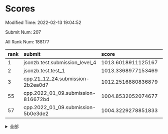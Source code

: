 # Scores

Modified Time: 2022-02-13 19:04:52

Submit Num: 207

All Rank Num: 188177

| rank |               submit               |       score        |       sigma        | pk_num |
| :--- | :--------------------------------- | :----------------- | :----------------- | :----- |
| 1    | jsonzb.test.submission_level_4     | 1013.6018911125167 | 0.8298926822927705 | 3634   |
| 2    | jsonzb.test.test_1                 | 1013.3368977153469 | 0.8253857149498022 | 3640   |
| 3    | cpp.21_12_24.submission-2b2ea0d7   | 1012.2516880836879 | 0.7907208502602062 | 3634   |
| 55   | cpp.2022_01_09.submission-816672bd | 1004.8532052074677 | 0.6993680056045376 | 3638   |
| 57   | cpp.2022_01_09.submission-5b0e3de2 | 1004.3229278851833 | 0.7264376685601569 | 3641   |


<details>
<summary>全部</summary>

| rank |                 submit                 |       score        |       sigma        | pk_num |
| :--- | :------------------------------------- | :----------------- | :----------------- | :----- |
| 1    | jsonzb.test.submission_level_4         | 1013.6018911125167 | 0.8298926822927705 | 3634   |
| 2    | jsonzb.test.test_1                     | 1013.3368977153469 | 0.8253857149498022 | 3640   |
| 3    | cpp.21_12_24.submission-2b2ea0d7       | 1012.2516880836879 | 0.7907208502602062 | 3634   |
| 4    | gobigger.level_3.submission_level_3_2  | 1011.2458916426139 | 0.7978921041687337 | 3632   |
| 5    | gobigger.level_3.submission_level_3_9  | 1011.165295786582  | 0.760900538008408  | 3638   |
| 6    | gobigger.level_3.submission_level_3_12 | 1011.1295031868581 | 0.7647772056287968 | 3635   |
| 7    | gobigger.level_3.submission_level_3_38 | 1011.097747800871  | 0.7649111527807255 | 3635   |
| 8    | gobigger.level_3.submission_level_3_26 | 1011.0958235357239 | 0.7818925978565202 | 3639   |
| 9    | gobigger.level_3.submission_level_3_42 | 1011.0477544448373 | 0.7833631646327184 | 3636   |
| 10   | gobigger.level_3.submission_level_3_7  | 1010.7474190420402 | 0.7577350119991323 | 3637   |
| 11   | gobigger.level_3.submission_level_3_39 | 1010.7377244222241 | 0.7706075900708681 | 3634   |
| 12   | gobigger.level_3.submission_level_3_41 | 1010.7153735882389 | 0.7825299734525545 | 3638   |
| 13   | gobigger.level_3.submission_level_3_3  | 1010.7028766754524 | 0.7553773694476486 | 3639   |
| 14   | gobigger.level_3.submission_level_3_11 | 1010.4894130308613 | 0.7492367547501406 | 3639   |
| 15   | gobigger.level_3.submission_level_3_49 | 1010.463056885777  | 0.7604985348966506 | 3634   |
| 16   | gobigger.level_3.submission_level_3_15 | 1010.3729398134702 | 0.777007945945488  | 3638   |
| 17   | gobigger.level_3.submission_level_3_23 | 1010.3519454886256 | 0.7738370016875028 | 3638   |
| 18   | gobigger.level_3.submission_level_3_31 | 1010.3483809659596 | 0.7607881427223574 | 3631   |
| 19   | gobigger.level_3.submission_level_3_43 | 1010.2802466965544 | 0.7689058536556383 | 3637   |
| 20   | gobigger.level_3.submission_level_3_44 | 1010.2610100112256 | 0.756122861493388  | 3634   |
| 21   | gobigger.level_3.submission_level_3_40 | 1010.2019390645435 | 0.761383907515303  | 3637   |
| 22   | gobigger.level_3.submission_level_3_27 | 1010.1823542971514 | 0.7594578226488907 | 3638   |
| 23   | gobigger.level_3.submission_level_3_1  | 1010.076414833474  | 0.749854189734876  | 3639   |
| 24   | gobigger.level_3.submission_level_3_13 | 1010.0446074526868 | 0.767930981157503  | 3639   |
| 25   | gobigger.level_3.submission_level_3_4  | 1010.0100959521191 | 0.7719862414801096 | 3637   |
| 26   | gobigger.level_3.submission_level_3_24 | 1010.005716413662  | 0.7626307028962894 | 3636   |
| 27   | gobigger.level_3.submission_level_3_29 | 1009.9961276885932 | 0.7656588607582386 | 3634   |
| 28   | gobigger.level_3.submission_level_3_46 | 1009.9244926522932 | 0.7698218545038632 | 3637   |
| 29   | gobigger.level_3.submission_level_3_20 | 1009.892282189082  | 0.7691954811845366 | 3636   |
| 30   | gobigger.level_3.submission_level_3_30 | 1009.8857073787468 | 0.7552203414088909 | 3639   |
| 31   | gobigger.level_3.submission_level_3_5  | 1009.8537747518047 | 0.7777581565802038 | 3637   |
| 32   | gobigger.level_3.submission_level_3_6  | 1009.827480413845  | 0.7367048224050996 | 3636   |
| 33   | gobigger.level_3.submission_level_3_36 | 1009.8204132178855 | 0.7716563079728146 | 3639   |
| 34   | gobigger.level_3.submission_level_3_33 | 1009.7846203123887 | 0.7554811832950689 | 3636   |
| 35   | gobigger.level_3.submission_level_3_37 | 1009.7226658919826 | 0.7537895038403528 | 3641   |
| 36   | gobigger.level_3.submission_level_3_8  | 1009.6493676725792 | 0.7412761639062875 | 3636   |
| 37   | gobigger.level_3.submission_level_3_14 | 1009.5463995585379 | 0.751001946935749  | 3637   |
| 38   | gobigger.level_3.submission_level_3_18 | 1009.4597346397171 | 0.7502953127474717 | 3637   |
| 39   | gobigger.level_3.submission_level_3_25 | 1009.4309830111723 | 0.7406266917424369 | 3635   |
| 40   | gobigger.level_3.submission_level_3_28 | 1009.3535544223998 | 0.7422794571142071 | 3636   |
| 41   | gobigger.level_3.submission_level_3_16 | 1009.2509564254608 | 0.7593915022349766 | 3637   |
| 42   | gobigger.level_3.submission_level_3_34 | 1009.1611668511282 | 0.7518083576695989 | 3639   |
| 43   | gobigger.level_3.submission_level_3_19 | 1009.1175864778774 | 0.7438899461551924 | 3634   |
| 44   | gobigger.level_3.submission_level_3_47 | 1009.0838452620526 | 0.7483826063695327 | 3636   |
| 45   | gobigger.level_3.submission_level_3_45 | 1008.7777520815782 | 0.7340880079821138 | 3639   |
| 46   | gobigger.level_3.submission_level_3_35 | 1008.7715890056221 | 0.7427568265293611 | 3639   |
| 47   | gobigger.level_3.submission_level_3_48 | 1008.7452802940726 | 0.7518397686691017 | 3634   |
| 48   | gobigger.level_3.submission_level_3_22 | 1008.5716383150309 | 0.7278422379687947 | 3637   |
| 49   | gobigger.level_3.submission_level_3_21 | 1008.4367733585472 | 0.7418988080459081 | 3635   |
| 50   | gobigger.level_3.submission_level_3_17 | 1008.3753336599748 | 0.7432754627277623 | 3640   |
| 51   | gobigger.level_3.submission_level_3_10 | 1008.3259342986615 | 0.7474656346557251 | 3635   |
| 52   | gobigger.level_3.submission_level_3_0  | 1008.0576076129931 | 0.7384720650766375 | 3629   |
| 53   | gobigger.level_3.submission_level_3_32 | 1007.9398517622592 | 0.7349710232889028 | 3636   |
| 54   | gobigger.level_1.submission_level_1_1  | 1005.0845820519528 | 0.733064431820184  | 3632   |
| 55   | cpp.2022_01_09.submission-816672bd     | 1004.8532052074677 | 0.6993680056045376 | 3638   |
| 56   | gobigger.level_1.submission_level_1_27 | 1004.6264907834451 | 0.7170758951806627 | 3631   |
| 57   | cpp.2022_01_09.submission-5b0e3de2     | 1004.3229278851833 | 0.7264376685601569 | 3641   |
| 58   | gobigger.level_1.submission_level_1_24 | 1004.2399198590174 | 0.7205092500804952 | 3635   |
| 59   | gobigger.level_1.submission_level_1_22 | 1004.1831700073104 | 0.7134285075941711 | 3638   |
| 60   | gobigger.level_1.submission_level_1_16 | 1004.1728711019298 | 0.7236667733172808 | 3637   |
| 61   | gobigger.level_1.submission_level_1_15 | 1004.1353667998972 | 0.721637780970776  | 3633   |
| 62   | gobigger.level_1.submission_level_1_41 | 1004.1170228197864 | 0.7159543950609546 | 3640   |
| 63   | gobigger.level_1.submission_level_1_17 | 1004.0705869218076 | 0.7266327994179395 | 3637   |
| 64   | gobigger.level_1.submission_level_1_44 | 1004.0612512378357 | 0.720452619078236  | 3636   |
| 65   | gobigger.level_1.submission_level_1_23 | 1004.0344039161357 | 0.7060837811554813 | 3631   |
| 66   | gobigger.level_1.submission_level_1_6  | 1003.9834895301324 | 0.7182746858635949 | 3638   |
| 67   | gobigger.level_1.submission_level_1_39 | 1003.9157366961882 | 0.7195105888693876 | 3640   |
| 68   | gobigger.level_1.submission_level_1_49 | 1003.8473337130896 | 0.723139392627166  | 3638   |
| 69   | gobigger.level_1.submission_level_1_32 | 1003.8171115079372 | 0.7199657696222809 | 3633   |
| 70   | gobigger.level_1.submission_level_1_47 | 1003.7892602228468 | 0.7058301430492055 | 3633   |
| 71   | gobigger.level_1.submission_level_1_37 | 1003.7165516655639 | 0.7167754401570064 | 3635   |
| 72   | gobigger.level_1.submission_level_1_45 | 1003.6483983570328 | 0.7172578934069054 | 3638   |
| 73   | gobigger.level_1.submission_level_1_5  | 1003.6359998120154 | 0.7192147832768155 | 3632   |
| 74   | gobigger.level_1.submission_level_1_35 | 1003.5835014377709 | 0.7059386529633018 | 3633   |
| 75   | gobigger.level_1.submission_level_1_18 | 1003.5484015013956 | 0.7146466794079247 | 3634   |
| 76   | gobigger.level_1.submission_level_1_2  | 1003.5147709277346 | 0.7074838327001657 | 3640   |
| 77   | gobigger.level_1.submission_level_1_33 | 1003.4894794478337 | 0.7216001649235487 | 3632   |
| 78   | gobigger.level_1.submission_level_1_4  | 1003.484619039492  | 0.7092818501577461 | 3633   |
| 79   | gobigger.level_1.submission_level_1_7  | 1003.4780972102657 | 0.7184724858023525 | 3632   |
| 80   | gobigger.level_1.submission_level_1_3  | 1003.4129512189011 | 0.7193461595844447 | 3635   |
| 81   | gobigger.level_1.submission_level_1_13 | 1003.3865436456994 | 0.7211605573575404 | 3636   |
| 82   | gobigger.level_1.submission_level_1_34 | 1003.316211195645  | 0.707733984164794  | 3637   |
| 83   | gobigger.level_1.submission_level_1_11 | 1003.2609990070873 | 0.7258737664813909 | 3634   |
| 84   | gobigger.level_1.submission_level_1_19 | 1003.2028163685156 | 0.7186479094613505 | 3640   |
| 85   | gobigger.level_1.submission_level_1_0  | 1003.1758685508905 | 0.7253668842054867 | 3634   |
| 86   | gobigger.level_1.submission_level_1_21 | 1003.110353746821  | 0.7050934852443043 | 3634   |
| 87   | gobigger.level_1.submission_level_1_30 | 1003.0954679408948 | 0.7136925789828377 | 3637   |
| 88   | gobigger.level_1.submission_level_1_20 | 1003.0412225910867 | 0.7140099793919835 | 3643   |
| 89   | gobigger.level_1.submission_level_1_31 | 1002.8833759234774 | 0.7192346422680793 | 3637   |
| 90   | gobigger.level_1.submission_level_1_36 | 1002.8818875518335 | 0.709463970030296  | 3641   |
| 91   | gobigger.level_1.submission_level_1_42 | 1002.8594895038333 | 0.7290816025649057 | 3635   |
| 92   | gobigger.level_1.submission_level_1_10 | 1002.7925820854005 | 0.7182973898205467 | 3638   |
| 93   | gobigger.level_1.submission_level_1_29 | 1002.774087981811  | 0.7023863749598487 | 3646   |
| 94   | gobigger.level_1.submission_level_1_43 | 1002.7188237392328 | 0.7045267391457879 | 3639   |
| 95   | gobigger.level_1.submission_level_1_48 | 1002.6019655071912 | 0.7047548946235076 | 3633   |
| 96   | gobigger.level_1.submission_level_1_8  | 1002.5810946083874 | 0.7141611049147583 | 3638   |
| 97   | gobigger.level_1.submission_level_1_40 | 1002.5492756539826 | 0.717431184098671  | 3636   |
| 98   | gobigger.level_1.submission_level_1_46 | 1002.5250623744212 | 0.7022073102860673 | 3638   |
| 99   | gobigger.level_1.submission_level_1_28 | 1002.5189217211871 | 0.7123492565990809 | 3632   |
| 100  | gobigger.level_1.submission_level_1_14 | 1002.4761184972315 | 0.7194360958140763 | 3639   |
| 101  | gobigger.level_1.submission_level_1_26 | 1002.4108132739217 | 0.7147993567172048 | 3636   |
| 102  | gobigger.level_1.submission_level_1_9  | 1002.3543659705814 | 0.722256046523702  | 3630   |
| 103  | gobigger.level_1.submission_level_1_12 | 1002.2314208876727 | 0.727543598576352  | 3641   |
| 104  | gobigger.level_1.submission_level_1_38 | 1001.9283372668535 | 0.7114861886564738 | 3636   |
| 105  | gobigger.level_1.submission_level_1_25 | 1001.7867324129264 | 0.7097897317008206 | 3630   |
| 106  | gobigger.random.submission_random_25   | 998.0431877503365  | 0.7039414271847617 | 3640   |
| 107  | gobigger.random.submission_random_18   | 997.2795044453723  | 0.7097959196087966 | 3632   |
| 108  | gobigger.random.submission_random_36   | 997.0828181274826  | 0.7087392984474142 | 3641   |
| 109  | gobigger.random.submission_random_39   | 996.9476585060163  | 0.7128400666391892 | 3638   |
| 110  | gobigger.random.submission_random_29   | 996.7849936090734  | 0.7077804711962747 | 3636   |
| 111  | gobigger.random.submission_random_5    | 996.7458130977553  | 0.7219261216600741 | 3637   |
| 112  | gobigger.random.submission_random_48   | 996.6895479706578  | 0.7060473809728305 | 3634   |
| 113  | gobigger.random.submission_random_19   | 996.6069979215628  | 0.7055949357488188 | 3632   |
| 114  | gobigger.random.submission_random_21   | 996.6001248508665  | 0.7006347180467204 | 3637   |
| 115  | gobigger.random.submission_random_15   | 996.5930347058547  | 0.708894277700705  | 3642   |
| 116  | gobigger.random.submission_random_22   | 996.5546446710706  | 0.7162358452304486 | 3637   |
| 117  | gobigger.random.submission_random_26   | 996.5261970764608  | 0.7237856765481445 | 3639   |
| 118  | gobigger.random.submission_random_7    | 996.4974519784763  | 0.7280011238020635 | 3637   |
| 119  | gobigger.random.submission_random_10   | 996.4656791476689  | 0.7047943079769922 | 3635   |
| 120  | gobigger.random.submission_random_42   | 996.452706257019   | 0.7034649137066019 | 3637   |
| 121  | gobigger.random.submission_random_8    | 996.406069276691   | 0.7011181211674475 | 3637   |
| 122  | gobigger.random.submission_random_2    | 996.4044903529206  | 0.7107287995893699 | 3636   |
| 123  | gobigger.random.submission_random_12   | 996.368887511909   | 0.7010069520960721 | 3639   |
| 124  | gobigger.random.submission_random_41   | 996.3562232500371  | 0.7115856657947593 | 3638   |
| 125  | gobigger.random.submission_random_4    | 996.3262105261638  | 0.7150090104706595 | 3637   |
| 126  | gobigger.random.submission_random_30   | 996.2077687311672  | 0.7342687720617584 | 3634   |
| 127  | gobigger.random.submission_random_6    | 996.1912883679828  | 0.6935962968352608 | 3633   |
| 128  | gobigger.random.submission_random_37   | 996.0733799957804  | 0.7143931392023012 | 3633   |
| 129  | gobigger.random.submission_random_44   | 996.0556307838118  | 0.7271842876852415 | 3636   |
| 130  | gobigger.random.submission_random_23   | 996.0530933390708  | 0.7059647908252471 | 3637   |
| 131  | gobigger.random.submission_random_24   | 996.012651868165   | 0.714958361418971  | 3637   |
| 132  | gobigger.random.submission_random_28   | 995.9493820356339  | 0.7029514272219458 | 3640   |
| 133  | gobigger.random.submission_random_49   | 995.908125399679   | 0.7166517398109458 | 3636   |
| 134  | gobigger.random.submission_random_33   | 995.8713435278449  | 0.7180052338842853 | 3639   |
| 135  | gobigger.random.submission_random_38   | 995.866440708364   | 0.7113161277958813 | 3637   |
| 136  | gobigger.random.submission_random_20   | 995.8067826981653  | 0.7294836374474051 | 3632   |
| 137  | gobigger.random.submission_random_11   | 995.8057208032474  | 0.7070798007227441 | 3640   |
| 138  | gobigger.random.submission_random_47   | 995.7434310708206  | 0.7178865988277976 | 3632   |
| 139  | gobigger.random.submission_random_34   | 995.7337942789148  | 0.7210256533815641 | 3640   |
| 140  | gobigger.random.submission_random_0    | 995.6320191733715  | 0.7165241280912564 | 3641   |
| 141  | gobigger.random.submission_random_27   | 995.6277527042363  | 0.7259988056627252 | 3637   |
| 142  | gobigger.random.submission_random_13   | 995.6010099616029  | 0.71561973958881   | 3633   |
| 143  | gobigger.random.submission_random_31   | 995.5363179865379  | 0.7174876111914587 | 3631   |
| 144  | gobigger.random.submission_random_35   | 995.5226996372511  | 0.7166241469585268 | 3639   |
| 145  | gobigger.random.submission_random_45   | 995.451479749      | 0.7094774602299051 | 3634   |
| 146  | gobigger.random.submission_random_16   | 995.4193511545859  | 0.7079507340401102 | 3638   |
| 147  | gobigger.random.submission_random_43   | 995.3046782133717  | 0.7121436125520044 | 3637   |
| 148  | gobigger.random.submission_random_17   | 995.2963532976124  | 0.707535162903954  | 3642   |
| 149  | gobigger.random.submission_random_1    | 995.2813657652574  | 0.7085900842091646 | 3635   |
| 150  | gobigger.random.submission_random_46   | 995.264222544111   | 0.7138197217499944 | 3638   |
| 151  | gobigger.random.submission_random_40   | 995.2195544074973  | 0.7183250205160101 | 3634   |
| 152  | gobigger.random.submission_random_32   | 995.099225844871   | 0.7096668441005801 | 3633   |
| 153  | gobigger.random.submission_random_3    | 995.0800865892303  | 0.7251544654320601 | 3643   |
| 154  | gobigger.random.submission_random_14   | 994.8305407544001  | 0.7143819510306196 | 3635   |
| 155  | gobigger.random.submission_random_9    | 994.6875263718217  | 0.7088971187665145 | 3636   |
| 156  | gobigger.level_2.submission_level_2_24 | 994.0628377778149  | 0.7273278382530477 | 3636   |
| 157  | gobigger.level_2.submission_level_2_46 | 993.7094370369563  | 0.7334424179520966 | 3637   |
| 158  | gobigger.level_2.submission_level_2_1  | 993.2521119410761  | 0.7436634674826244 | 3636   |
| 159  | gobigger.level_2.submission_level_2_45 | 993.2503849957469  | 0.7340800674337774 | 3636   |
| 160  | gobigger.level_2.submission_level_2_26 | 993.1474445885362  | 0.7417929998605711 | 3642   |
| 161  | gobigger.level_2.submission_level_2_49 | 993.0898663938793  | 0.7345527825146141 | 3637   |
| 162  | gobigger.level_2.submission_level_2_31 | 993.0670520335254  | 0.7304879763133854 | 3634   |
| 163  | gobigger.level_2.submission_level_2_13 | 993.0464936053745  | 0.7214111993611266 | 3637   |
| 164  | gobigger.level_2.submission_level_2_0  | 992.9486996356546  | 0.7254024186660285 | 3634   |
| 165  | gobigger.level_2.submission_level_2_42 | 992.8986233565621  | 0.7415503448633018 | 3631   |
| 166  | gobigger.level_2.submission_level_2_4  | 992.8651063857384  | 0.7534370592576322 | 3637   |
| 167  | gobigger.level_2.submission_level_2_29 | 992.8539321801939  | 0.739669059069735  | 3642   |
| 168  | gobigger.level_2.submission_level_2_36 | 992.5898996705802  | 0.7577929888420438 | 3637   |
| 169  | gobigger.level_2.submission_level_2_2  | 992.5571217361232  | 0.7482944624848931 | 3635   |
| 170  | gobigger.level_2.submission_level_2_8  | 992.4566428179699  | 0.7433124264479994 | 3638   |
| 171  | gobigger.level_2.submission_level_2_11 | 992.4014306669163  | 0.7402458831135085 | 3639   |
| 172  | gobigger.level_2.submission_level_2_38 | 992.3410493704511  | 0.7464283093591569 | 3637   |
| 173  | gobigger.level_2.submission_level_2_39 | 992.3393453914863  | 0.7488379068700808 | 3637   |
| 174  | gobigger.level_2.submission_level_2_43 | 992.3389687795675  | 0.7389492285009993 | 3634   |
| 175  | gobigger.level_2.submission_level_2_40 | 992.3008598706269  | 0.7363965922420309 | 3639   |
| 176  | gobigger.level_2.submission_level_2_37 | 992.2981562614792  | 0.7413146775201639 | 3637   |
| 177  | gobigger.level_2.submission_level_2_34 | 992.1816425502636  | 0.7260986847589416 | 3635   |
| 178  | gobigger.level_2.submission_level_2_9  | 992.0536598320634  | 0.7358772826274116 | 3635   |
| 179  | gobigger.level_2.submission_level_2_30 | 992.0269602344514  | 0.7407919405703862 | 3636   |
| 180  | gobigger.level_2.submission_level_2_27 | 991.9870264924084  | 0.7517780747349471 | 3639   |
| 181  | gobigger.level_2.submission_level_2_20 | 991.9675465946087  | 0.7465585376325902 | 3629   |
| 182  | gobigger.level_2.submission_level_2_22 | 991.9279046239363  | 0.7529683859598025 | 3632   |
| 183  | gobigger.level_2.submission_level_2_25 | 991.8431342052711  | 0.7451926595691427 | 3633   |
| 184  | gobigger.level_2.submission_level_2_28 | 991.7608086006396  | 0.7462075919022367 | 3639   |
| 185  | gobigger.level_2.submission_level_2_33 | 991.7048193333629  | 0.7479433303478007 | 3637   |
| 186  | gobigger.level_2.submission_level_2_12 | 991.5970332807439  | 0.7523534832207812 | 3630   |
| 187  | gobigger.level_2.submission_level_2_15 | 991.554435227921   | 0.7592329102958824 | 3639   |
| 188  | gobigger.level_2.submission_level_2_41 | 991.5371568746154  | 0.7475682671948803 | 3634   |
| 189  | gobigger.level_2.submission_level_2_5  | 991.5326275098131  | 0.7641552479253553 | 3631   |
| 190  | gobigger.level_2.submission_level_2_32 | 991.4756105757119  | 0.7541998317036178 | 3632   |
| 191  | gobigger.level_2.submission_level_2_3  | 991.4752795868318  | 0.7481755127017863 | 3638   |
| 192  | gobigger.level_2.submission_level_2_35 | 991.4205801708774  | 0.7447361268462702 | 3632   |
| 193  | gobigger.level_2.submission_level_2_16 | 991.353394530213   | 0.7396542157728894 | 3635   |
| 194  | gobigger.level_2.submission_level_2_48 | 991.341163959353   | 0.7707953423638573 | 3633   |
| 195  | gobigger.level_2.submission_level_2_19 | 991.2903443958883  | 0.7615532746570579 | 3633   |
| 196  | gobigger.level_2.submission_level_2_18 | 991.1408329955225  | 0.7535464324979813 | 3636   |
| 197  | gobigger.level_2.submission_level_2_21 | 991.1151059847083  | 0.7585418631257393 | 3638   |
| 198  | gobigger.level_2.submission_level_2_23 | 991.0670835590691  | 0.7479924313705922 | 3636   |
| 199  | gobigger.level_2.submission_level_2_47 | 991.0257819047723  | 0.777208825343417  | 3641   |
| 200  | gobigger.level_2.submission_level_2_14 | 991.0242228632621  | 0.7572674347462116 | 3636   |
| 201  | gobigger.level_2.submission_level_2_10 | 990.9627556605379  | 0.7630951993685687 | 3638   |
| 202  | gobigger.level_2.submission_level_2_17 | 990.9241189414149  | 0.7525918533406268 | 3639   |
| 203  | gobigger.level_2.submission_level_2_44 | 990.8434257641384  | 0.7243814732677489 | 3635   |
| 204  | gobigger.level_2.submission_level_2_7  | 990.8097408135123  | 0.7745000637420099 | 3639   |
| 205  | gobigger.level_2.submission_level_2_6  | 990.563322473771   | 0.7564906505221435 | 3636   |
| 206  | gobigger.none.submission_none_1        | 978.7202815946484  | 1.1801219930304443 | 3637   |
| 207  | gobigger.none.submission_none_0        | 976.0629417850138  | 1.472283767864474  | 3634   |

</details>